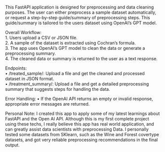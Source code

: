 This FastAPI application is designed for preprocessing and data cleaning purposes. The user can either preprocess a sample dataset automatically, or request a step-by-step guide/summary of preprocessing steps. This guide/summary is tailored to the users dataset using OpenAI’s GPT model.

Overall Workflow:  
	1.	Users upload a CSV or JSON file.  
	2.	A sample of the dataset is extracted using Cochran’s formula.  
	3.	The app uses OpenAI’s GPT model to clean the data or generate a preprocessing summary.  
	4.	The cleaned data or summary is returned to the user as a text response.

 Endpoints:  
	•	/treated_sample/: Upload a file and get the cleaned and processed dataset in JSON format.  
	•	/treatment_summary/: Upload a file and get a detailed preprocessing summary that suggests steps for handling the data.

 Error Handling:
	•	If the OpenAI API returns an empty or invalid response, appropriate error messages are returned.

 Personal Note: I created this app to apply some of my latest learnings about FastAPI and the Open AI API. Although this is my first complete project using these techs, I really believe this app has real world application, and can greatly assist data scientists with preprocessing Data. I personally tested some datasets from SKlearn, such as the Wine and Forest covertype datasets, and got very reliable preprocessing recommendations in the final output.
